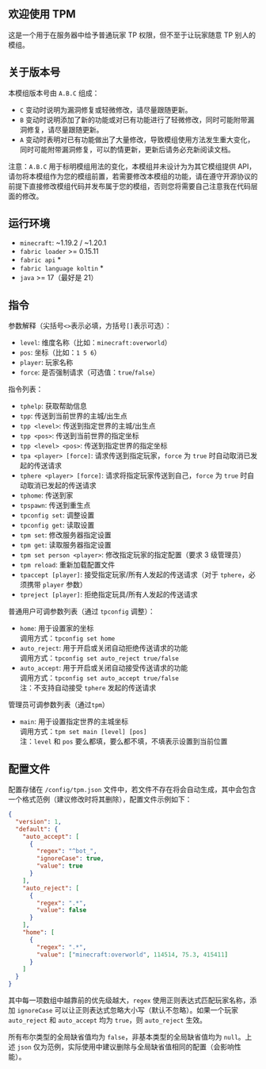 ## 欢迎使用 TPM

这是一个用于在服务器中给予普通玩家 TP 权限，但不至于让玩家随意 TP 别人的模组。

## 关于版本号

本模组版本号由 `A.B.C` 组成：

+ `C` 变动时说明为漏洞修复或轻微修改，请尽量跟随更新。
+ `B` 变动时说明添加了新的功能或对已有功能进行了轻微修改，同时可能附带漏洞修复，请尽量跟随更新。
+ `A` 变动时表明对已有功能做出了大量修改，导致模组使用方法发生重大变化，同时可能附带漏洞修复，可以酌情更新，更新后请务必充新阅读文档。

注意：`A.B.C` 用于标明模组用法的变化，本模组并未设计为为其它模组提供 API，请勿将本模组作为您的模组前置，若需要修改本模组的功能，请在遵守开源协议的前提下直接修改模组代码并发布属于您的模组，否则您将需要自己注意我在代码层面的修改。

## 运行环境

+ `minecraft`: ~1.19.2 / ~1.20.1
+ `fabric loader` >= 0.15.11
+ `fabric api` *
+ `fabric language koltin` *
+ `java` >= 17（最好是 21）

## 指令

参数解释（尖括号`<>`表示必填，方括号`[]`表示可选）：

+ `level`: 维度名称（比如：`minecraft:overworld`）
+ `pos`: 坐标（比如：`1 5 6`）
+ `player`: 玩家名称
+ `force`: 是否强制请求（可选值：`true`/`false`）

指令列表：

+ `tphelp`: 获取帮助信息
+ `tpp`: 传送到当前世界的主城/出生点
+ `tpp <level>`: 传送到指定世界的主城/出生点
+ `tpp <pos>`: 传送到当前世界的指定坐标
+ `tpp <level> <pos>`: 传送到指定世界的指定坐标
+ `tpa <player> [force]`: 请求传送到指定玩家，`force` 为 `true` 时自动取消已发起的传送请求
+ `tphere <player> [force]`: 请求将指定玩家传送到自己，`force` 为 `true` 时自动取消已发起的传送请求
+ `tphome`: 传送到家
+ `tpspawn`: 传送到重生点
+ `tpconfig set`: 调整设置
+ `tpconfig get`: 读取设置
+ `tpm set`: 修改服务器指定设置
+ `tpm get`: 读取服务器指定设置
+ `tpm set person <player>`: 修改指定玩家的指定配置（要求 3 级管理员）
+ `tpm reload`: 重新加载配置文件
+ `tpaccept [player]`: 接受指定玩家/所有人发起的传送请求（对于 `tphere`，必须携带 `player` 参数）
+ `tpreject [player]`: 拒绝指定玩具/所有人发起的传送请求

普通用户可调参数列表（通过 `tpconfig` 调整）：

+ `home`: 用于设置家的坐标<br/>
    调用方式：`tpconfig set home`
+ `auto_reject`: 用于开启或关闭自动拒绝传送请求的功能<br/>
    调用方式：`tpconfig set auto_reject true/false`
+ `auto_accept`: 用于开启或关闭自动接受传送请求的功能<br/>
    调用方式：`tpconfig set auto_accept true/false`<br/>
    注：不支持自动接受 `tphere` 发起的传送请求

管理员可调参数列表（通过`tpm`）

+ `main`: 用于设置指定世界的主城坐标<br/>
  调用方式：`tpm set main [level] [pos]`<br/>
  注：`level` 和 `pos` 要么都填，要么都不填，不填表示设置到当前位置

## 配置文件

配置存储在 `/config/tpm.json` 文件中，若文件不存在将会自动生成，其中会包含一个格式范例（建议修改时将其删除），配置文件示例如下：

```json
{
  "version": 1,
  "default": {
    "auto_accept": [
      {
        "regex": "^bot_",
        "ignoreCase": true,
        "value": true
      }
    ],
    "auto_reject": [
      {
        "regex": ".*",
        "value": false
      }
    ],
    "home": [
      {
        "regex": ".*",
        "value": ["minecraft:overworld", 114514, 75.3, 415411]
      }
    ]
  }
}
```

其中每一项数组中越靠前的优先级越大，`regex` 使用正则表达式匹配玩家名称，添加 `ignoreCase` 可以让正则表达式忽略大小写（默认不忽略）。如果一个玩家 `auto_reject` 和 `auto_accept` 均为 `true`，则 `auto_reject` 生效。

所有布尔类型的全局缺省值均为 `false`，非基本类型的全局缺省值均为 `null`。上述 `json` 仅为范例，实际使用中建议删除与全局缺省值相同的配置（会影响性能）。
